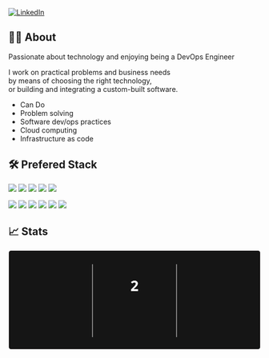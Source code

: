 [![LinkedIn](https://img.shields.io/badge/LinkedIn-0077B5?style=for-the-badge&logo=linkedin)](https://www.linkedin.com/in/malferov/)

## :technologist: About

Passionate about technology and enjoying being a DevOps Engineer  
  
I work on practical problems and business needs  
by means of choosing the right technology,  
or building and integrating a custom-built software.

- Can Do
- Problem solving
- Software dev/ops practices
- Cloud computing
- Infrastructure as code

## :hammer_and_wrench: Prefered Stack

![](https://img.shields.io/badge/Terraform-7B42BC?style=for-the-badge&logo=terraform&logoColor=white)
![](https://img.shields.io/badge/AWS-%23232f3e?logo=amazon&style=for-the-badge)
![](https://img.shields.io/badge/Google%20Cloud-4285F4?style=for-the-badge&logo=googlecloud&logoColor=fff)
![](https://img.shields.io/badge/docker-257bd6?style=for-the-badge&logo=docker&logoColor=white)
![](https://img.shields.io/badge/kubernetes-326CE5?style=for-the-badge&logo=kubernetes&logoColor=white)

![](https://img.shields.io/badge/Go-00ADD8?logo=Go&logoColor=white&style=for-the-badge)
![](https://img.shields.io/badge/python-3670A0?style=for-the-badge&logo=python&logoColor=ffdd54)
![](https://img.shields.io/badge/Ansible-EE0000?logo=Ansible&style=for-the-badge)
![](https://img.shields.io/badge/Bash-4EAA25?style=for-the-badge&logo=gnubash&logoColor=white)
![](https://img.shields.io/badge/Linux-FCC624?style=for-the-badge&logo=linux&logoColor=black)
![](https://img.shields.io/badge/-Elasticsearch-005571?style=for-the-badge&logo=elasticsearch)

## :chart_with_upwards_trend: Stats
<!-- [![GitHub Streak](https://streak-stats.demolab.com/?user=malferov&theme=dark&mode=weekly)](https://github.com/malferov) -->
<!-- github api limit workaround -->
<!-- 2469 + 444 = 2,913 -->
[![GitHub Streak](stats.svg)](https://github.com/malferov)
